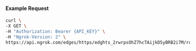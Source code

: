 <!-- Code generated for API Clients. DO NOT EDIT. -->

#### Example Request

```bash
curl \
-X GET \
-H "Authorization: Bearer {API_KEY}" \
-H "Ngrok-Version: 2" \
https://api.ngrok.com/edges/https/edghts_2rwrpsOhZ7hcTAijkD5yBRB2i7M/routes/edghtsrt_2rwrpqVI9xwGndwDmvfLfJMKy48/ip_restriction
```
